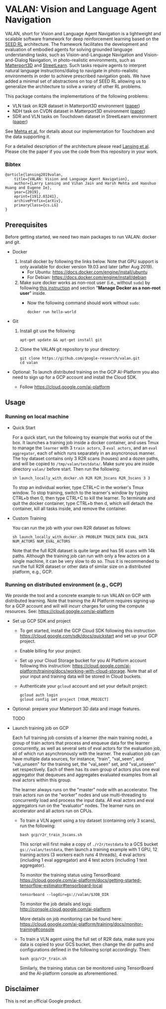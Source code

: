 # VALAN: Vision and Language Agent Navigation

VALAN, short for Vision and Language Agent Navigation is a lightweight and
scalable software framework for deep reinforcement learning based on the
[SEED RL](https://arxiv.org/abs/1910.06591) architecture. The framework
facilitates the development and evaluation of embodied agents for solving
grounded language understanding tasks, such as Vision-and-Language Navigation
and Vision-and-Dialog Navigation, in photo-realistic environments, such as
[Matterport3D](https://niessner.github.io/Matterport/) and
[StreetLearn](https://sites.google.com/corp/view/streetlearn/dataset). Such
tasks require agents to interpret natural language instructions/dialog to
navigate in photo-realistic environments in order to achieve prescribed
navigation goals. We have added a minimal set of abstractions on top of SEED RL
allowing us to generalize the architecture to solve a variety of other RL
problems.

This package contains the implementations of the following problems:

*   VLN task on R2R dataset in Matterport3D environment
    ([paper](https://arxiv.org/abs/1711.07280))
*   NDH task on CVDN dataset in Matterport3D environment
    ([paper](https://arxiv.org/abs/1907.04957))
*   SDR and VLN tasks on Touchdown dataset in StreetLearn environment
    ([paper](https://arxiv.org/abs/1811.12354))

See [Mehta et al.](https://arxiv.org/abs/2001.03671) for details about our
implementation for Touchdown and the data supporting it.

For a detailed description of the architecture please read
[Lansing et al](https://arxiv.org/abs/1912.03241). Please cite the paper if you
use the code from this repository in your work.

### Bibtex

```
@article{lansing2019valan,
    title={VALAN: Vision and Language Agent Navigation},
    author={Larry Lansing and Vihan Jain and Harsh Mehta and Haoshuo Huang and Eugene Ie},
    year={2019},
    eprint={1912.03241},
    archivePrefix={arXiv},
    primaryClass={cs.LG}
}
```

## Prerequisites

Before getting started, we need two main packages to run VALAN:
docker and git.

+ Docker
    1. Install docker by following the links below. Note that
      GPU support is only available for docker version 19.03 and later
      (after Aug 2019).
        + For Ubuntu: https://docs.docker.com/engine/install/ubuntu
        + For Debian: https://docs.docker.com/engine/install/debian
    2. Make sure docker works as non-root user (i.e., without `sudo`) by
      following [this instruction](https://docs.docker.com/install/linux/linux-postinstall)
      and section "**Manage Docker as a non-root user**" inside.
        + Now the following command should work without `sudo`:

            ```
            docker run hello-world
            ```

+ Git
    1. Install git use the following:

        ```
        apt-get update && apt-get install git
        ```

    2. Clone the VALAN git repository to your directory:

        ```
        git clone https://github.com/google-research/valan.git
        cd valan
        ```

+ Optional: To launch distributed training on the GCP AI-Platform you also need
  to sign up for a GCP account and install the Cloud SDK.
    - Follow https://cloud.google.com/ai-platform


## Usage

### Running on local machine

+ Quick Start

    For a quick start, run the following toy example that works out of the box.
    It  launches a training job inside a docker container, and uses Tmux to
    manage the `learner` with 3 `train actors`, 3 `eval actors`, and an
    `eval aggregator`, each of which runs separately in an asyncronous manner.
    The toy dataset contains only 3 R2R scans (houses) and
    a dozen paths, and will be copied to `/tmp/valan/testdata/`.
    Make sure you are inside directory `valan/` before start. Then run the
    following:

    ```
    sh launch_locally_with_docker.sh R2R R2R_3scans R2R_3scans 3 3
    ```

    To stop an individual worker, type CTRL+C in the worker's Tmux window. To
    stop training, switch to the learner's window by typing CTRL+b then 0, then
    type CTRL+C to kill the learner. To terminate and quit
    the docker container, type CTRL+b then d, which will detach the container,
    kill all tasks inside, and remove the container.


+ Custom Training

    You can run the job with your own R2R dataset as follows:

    ```
    sh launch_locally_with_docker.sh PROBLEM TRAIN_DATA EVAL_DATA NUM_ACTORS NUM_EVAL_ACTORS
    ```

    Note that the full R2R dataset is quite large and has 56 scans with 14k
    paths. Although the training job can run with only a few actors on a single
    machine, it can be very slow to do so. Thus it is recommended to run the
    full R2R dataset or other data of similar size on a distributed platform,
    e.g., GCP.


### Running on distributed environment (e.g., GCP)

We provide the tool and a concrete example to run VALAN on GCP with distributed learning.
Note that training the AI Platform requires signing up for a GCP account and will will
incurr charges for using the compute resources. See: https://cloud.google.com/ai-platform

+ Set up GCP SDK and project

    - To get started, install the GCP Cloud SDK following this instruction
      https://cloud.google.com/sdk/docs/quickstart and set up your GCP project.
    - Enable billing for your project.
    - Set up your Cloud Storage bucket for you AI Platform account following this
      instruction: https://cloud.google.com/ai-platform/training/docs/working-with-cloud-storage.
      Note that all of your input and training data will be stored in Cloud buckets.
    - Authenticate your `gcloud` account and set your default project:

      ```
      gcloud auth login
      gcloud config set project [YOUR_PROJECT]
      ```

+ Optional: prepare your Matterport 3D data and image features.

    TODO

+ Launch training job on GCP

    Each full training job consists of a learner (the main training node), a group
    of train actors that process and enqueue data for the learner concurrently, as
    well as several sets of eval actors for the evaluation job, all of which run
    asynchronously with the learner.  The evaluation job can have multiple data
    sources, for instance, "train", "val_seen", and "val_unseen" for the training
    set, the "val_seen" set, and "val_unseen" set respectively. Each of them has its
    own group of actors plus one eval aggregator that dequeues and aggregates
    evaluated examples from all eval actors within this group.

    The learner always runs on the "master" node with an accelerator. The train
    actors run on the "worker" nodes and use multi-threading to concurrently load
    and process the input data. All eval actors and eval aggregators run on the
    "evaluator" nodes. The learner runs on accelerator and all actors run on
    CPUs.

    - To train a VLN agent using a toy dataset (containing only 3 scans), run the
      following:

      ```
      bash gcp/r2r_train_3scans.sh
      ```
      This script will first make a copy of `./r2r/testdata`  to a GCS bucket
      `gs://valan/testdata`, then launch a training example with 1 GPU, 12
      training actors (3 workers each runs 4 threads), 4 eval actors (including
      1 eval aggregator) and 4 test actors (including 1 test aggregator).

      To monitor the training status using TensorBoard:
      https://cloud.google.com/ai-platform/docs/getting-started-tensorflow-estimator#tensorboard-local

      ```
      tensorboard --logdir=gs://valan/$JOB_DIR
      ```

      To monitor the job details and logs: http://console.cloud.google.com/ai-platform

      More details on job monitoring can be found here:
      https://cloud.google.com/ai-platform/training/docs/monitor-training#console


    - To train a VLN agent using the full set of R2R data, make sure you data is
      copied to your GCS bucket, then change the dir paths and configurations
      defined in the following script accordingly. Then:

      ```
      bash gcp/r2r_train.sh
      ```

      Similarly, the training status can be monitored using TensorBoard and the
      AI-platform console as aforementioned.


## Disclaimer

This is not an official Google product.
